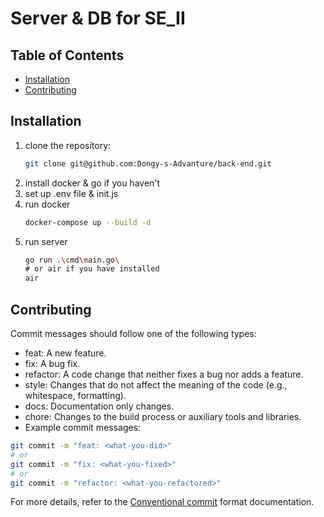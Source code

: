 # Server & DB for SE_II

## Table of Contents

- [Installation](#installation)
- [Contributing](#contributing)

## Installation

1. clone the repository:
   ```bash
   git clone git@github.com:Dongy-s-Advanture/back-end.git
   ```
2. install docker & go if you haven't
3. set up .env file & init.js
4. run docker
   ```bash
   docker-compose up --build -d
   ```
5. run server
   ```bash
   go run .\cmd\main.go\
   # or air if you have installed
   air
   ```

## Contributing

Commit messages should follow one of the following types:

- feat: A new feature.
- fix: A bug fix.
- refactor: A code change that neither fixes a bug nor adds a feature.
- style: Changes that do not affect the meaning of the code (e.g., whitespace, formatting).
- docs: Documentation only changes.
- chore: Changes to the build process or auxiliary tools and libraries.
- Example commit messages:

```bash
git commit -m "feat: <what-you-did>"
# or
git commit -m "fix: <what-you-fixed>"
# or
git commit -m "refactor: <what-you-refactored>"
```

For more details, refer to the [Conventional commit](https://www.conventionalcommits.org/en/v1.0.0/) format documentation.
